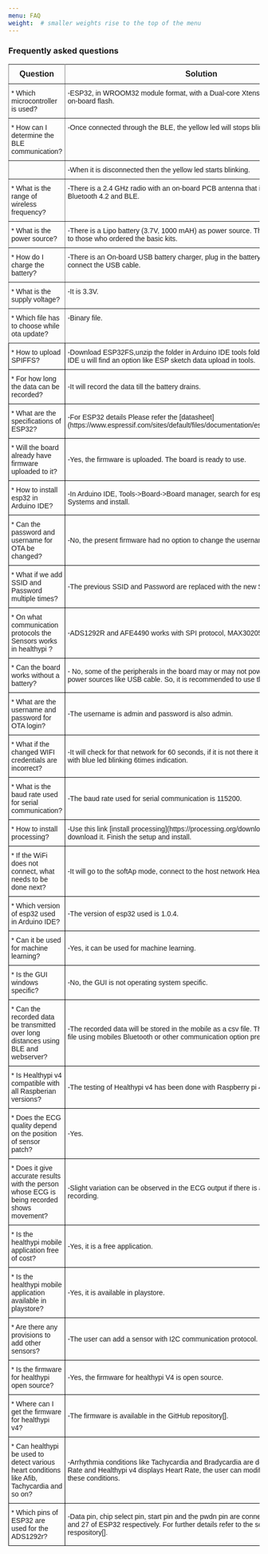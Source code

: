 ```yaml
---
menu: FAQ
weight:  # smaller weights rise to the top of the menu
---
```

### Frequently asked questions

<style type="text/css">
.tg  {border-collapse:collapse;border-spacing:0;}
.tg td{font-family: Arial, sans-serif;font-size:14px;padding:10px 5px;border-style:solid;border-width:1px;overflow:hidden;word-break:normal;border-color:black;}
.tg th{font-family: Arial, sans-serif;font-size:14px;font-weight:normal;padding:10px 5px;border-style:solid;border-width:1px;overflow:hidden;word-break:normal;border-color:black;}
.tg .tg-ui9f{font-size:16px;font-family:Tahoma, Geneva, sans-serif !important;; border-color: inherit; text-align: center; vertical-align: top}
.tg .tg-0pky{border-color: inherit; text-align: left; vertical-align: top}
</style>
<table class="tg">
  <tr>
    <th class="tg-ui9f"><span style="font-weight: bold">Question</span></th>
    <th class="tg-ui9f"><span style="font-weight: bold">Solution</span></th>
  </tr>
  <tr>
    <td class="tg-0pky">* Which microcontroller is used?</td>
    <td class="tg-0pky">-ESP32, in WROOM32 module format, with a Dual-core Xtensa 32-bit CPU, 4 MB of on-board flash.</td>
  </tr>
  <tr>
    <td class="tg-0pky">* How can I determine the BLE communication?</td>
    <td class="tg-0pky">-Once connected through the BLE, the yellow led will stops blinking.</td>
  </tr>
  <tr>
    <td class="tg-0pky"></td>
    <td class="tg-0pky">-When it is disconnected then the yellow led starts blinking.</td>
  </tr>
  <tr>
    <td class="tg-0pky">* What is the range of wireless frequency?</td>
    <td class="tg-0pky">-There is a 2.4 GHz radio with an on-board PCB antenna that is compatible with Bluetooth 4.2 and BLE.</td>
  </tr>
  <tr>
    <td class="tg-0pky">* What is the power source?</td>
    <td class="tg-0pky">-There is a Lipo battery (3.7V, 1000 mAH) as power source. This would be applicable to those who ordered the basic kits.</td>
  </tr>
  <tr>
    <td class="tg-0pky">* How do I charge the battery?</td>
    <td class="tg-0pky">-There is an On-board USB battery charger, plug in the battery to the board and then connect the USB cable.</td>
  </tr>
  <tr>
    <td class="tg-0pky">* What is the supply voltage?</td>
    <td class="tg-0pky">-It is 3.3V.</td>
  </tr>
  <tr>
    <td class="tg-0pky">* Which file has to choose while ota update?</td>
    <td class="tg-0pky">-Binary file.</td>
  </tr>
  <tr>
    <td class="tq-0pky">* How to upload SPIFFS?</td>
    <td class="tg-0pky">-Download ESP32FS,unzip the folder in Arduino IDE tools folder and  open the Arduino IDE u will find an option like ESP sketch data upload in tools.</td>
  </tr>
  <tr>
    <td class="tq-0pky">* For how long the data can be recorded?</td>
    <td class="tq-0pky">-It will record the data till the battery drains.</td>
  </tr>
  <tr>
    <td class="tq-0pky">* What are the specifications of ESP32?</td>
    <td class-"tq-0pky">-For ESP32 details Please refer the [datasheet](https://www.espressif.com/sites/default/files/documentation/esp32_datasheet_en.pdf).</td>
  </tr>
    <tr>
    <td class="tq-0pky">* Will the board already have firmware uploaded to it?</td>
    <td class="tq-0pky">-Yes, the firmware is uploaded. The board is ready to use.</td>
  </tr>
  </tr>
    <tr>
    <td class="tq-0pky">* How to install esp32 in Arduino IDE?</td>
    <td class="tq-0pky">-In Arduino IDE, Tools->Board->Board manager, search for esp32 by Espressif Systems and install.</td>
  </tr>
  </tr>
    <tr>
    <td class="tq-0pky">* Can the password and username for OTA be changed?</td>
    <td class="tq-0pky">-No, the present firmware had no option to change the username and password.</td>
  </tr>
  </tr>
    <tr>
    <td class="tq-0pky">* What if we add SSID and Password multiple times?</td>
    <td class="tq-0pky">-The previous SSID and Password are replaced with the new SSID and Password.</td>
  </tr>
  </tr>
    <tr>
    <td class="tq-0pky">* On what communication protocols the Sensors works in healthypi ?</td>
    <td class="tq-0pky">-ADS1292R and AFE4490 works with SPI protocol, MAX30205 work with I2c protocol.</td>
  </tr>
  <tr>
    <td class="tq-0pky">* Can the board works without a battery?</td>
    <td class="tq-0pky">- No, some of the peripherals in the board may or may not power up  when used other power sources like USB cable. So, it is recommended to use the board with a battery.</td>
  </tr>
  <tr>
    <td class="tq-0pky">* What are the username and password for OTA login?</td>
    <td class="tq-0pky">-The username is admin and password is also admin.</td>
  </tr>
  <tr>
    <td class="tq-0pky">* What if the changed WIFI credentials are incorrect?</td>
    <td class="tq-0pky">-It will check for that network for 60 seconds, if it is not there it will go to softAp mode with blue led blinking 6times indication.</td>
  </tr>
  <tr>
    <td class="tq-0pky">* What is the baud rate used for serial communication?</td>
    <td class="tq-0pky">-The baud rate used for serial communication is 115200.</td>
  </tr>
  <tr>
    <td class="tq-0pky">* How to install processing?</td>
    <td class="tq-0pky">-Use this link [install processing](https://processing.org/download/). Select the OS and download it. Finish the setup and install.</td>
  </tr>
  <tr>
    <td class="tq-0pky">* If the WiFi does not connect, what needs to be done next?</td>
    <td class="tq-0pky">-It will go to the softAp mode, connect to the host network Healthypi_v4.</td>
  </tr>
  <tr>
    <td class="tq-0pky">* Which version of esp32 used in Arduino IDE?</td>
    <td class="tq-0pky">-The version of esp32 used is 1.0.4.</td>
  </tr>
  <tr>
    <td class="tq-0pky">* Can it be used for machine learning?</td>
    <td class="tq-0pky">-Yes, it can be used for machine learning.</td>
  </tr>
  <tr>
    <td class="tq-0pky">* Is the GUI windows specific?</td>
    <td class="tq-0pky">-No, the GUI is not operating system specific.</td>
  </tr>
  <tr>
    <td class="tq-0pky">* Can the recorded data be transmitted over long distances using BLE and webserver?</td>
    <td class="tq-0pky">-The recorded data will be stored in the mobile as a csv file. The user can transmit the file using mobiles Bluetooth or other communication option present in the phone.</td>
  </tr>
  <tr>
    <td class="tq-0pky">* Is Healthypi v4 compatible with all Raspberian versions?</td>
    <td class="tq-0pky">-The testing of Healthypi v4 has been done with Raspberry pi 4.</td>
  </tr>
  <tr>
    <td class="tq-0pky">* Does the ECG quality depend on the position of sensor patch?</td>
    <td class="tq-0pky">-Yes.</td>
  </tr>
  <tr>
    <td class="tq-0pky">* Does it give accurate results with the person whose ECG is being recorded shows movement?</td>
    <td class="tq-0pky">-Slight variation can be observed in the ECG output if there is any movement while recording.</td>
  </tr>
  <tr>
    <td class="tq-0pky">* Is the healthypi mobile application free of cost?</td>
    <td class="tq-0pky">-Yes, it is a free application.</td>
  </tr>
  <tr>
    <td class="tq-0pky">* Is the healthypi mobile application available in playstore?</td>
    <td class="tq-0pky">-Yes, it is available in playstore.</td>
  </tr>
  <tr>
    <td class="tq-0pky">* Are there any provisions to add other sensors?</td>
    <td class="tq-0pky">-The user can add a sensor with I2C communication protocol.</td>
  </tr>
  <tr>
    <td class="tq-0pky">* Is the firmware for healthypi open source?</td>
    <td class="tq-0pky">-Yes, the firmware for healthypi V4 is open source.</td>
  </tr>
  <tr>
    <td class="tq-0pky">* Where can I get the firmware for healthypi v4?</td>
    <td class="tq-0pky">-The firmware is available in the GitHub repository[].</td>
  </tr>
 <tr>
    <td class="tq-0pky">* Can healthypi be used to detect various heart conditions like Afib, Tachycardia and so on?</td>
    <td class="tq-0pky">-Arrhythmia conditions like Tachycardia and Bradycardia are detected based on Heart Rate and Healthypi v4 displays Heart Rate, the user can modify the firmware to detect these conditions.</td>
  </tr>
  <tr>
    <td class="tq-0pky">* Which pins of ESP32 are used for the ADS1292r?</td>
    <td class="tq-0pky">-Data pin, chip select pin, start pin and the pwdn pin are connected to pins 26, 13, 14 and 27 of ESP32 respectively. For further details refer to the schematic in the GitHub respository[].</td>
  </tr>
  </table>
